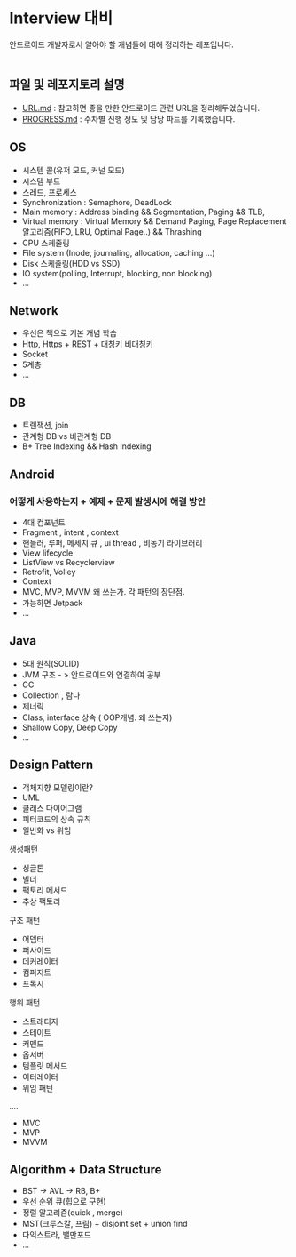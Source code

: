 # Interview 대비 
안드로이드 개발자로서 알아야 할 개념들에 대해 정리하는 레포입니다.
<br/>
<br/>

## 파일 및 레포지토리 설명
- [URL.md](https://github.com/HaeUlNam/Android-Developer-Interview/blob/master/URL.md) : 참고하면 좋을 만한 안드로이드 관련 URL을 정리해두었습니다.
- [PROGRESS.md](https://github.com/HaeUlNam/Android-Developer-Interview/blob/master/PROGRESS.md) : 주차별 진행 정도 및 담당 파트를 기록했습니다.

## OS
- 시스템 콜(유저 모드, 커널 모드)
- 시스템 부트
- 스레드, 프로세스
- Synchronization : Semaphore, DeadLock
- Main memory : Address binding && Segmentation, Paging && TLB, 
- Virtual memory : Virtual Memory && Demand Paging, Page Replacement 알고리즘(FIFO, LRU, Optimal Page..) && Thrashing
- CPU 스케줄링
- File system (Inode, journaling, allocation, caching ...) 
- Disk 스케줄링(HDD vs SSD)
- IO system(polling, Interrupt, blocking, non blocking)
- ...

## Network
- 우선은 책으로 기본 개념 학습
- Http, Https + REST + 대칭키 비대칭키
- Socket
- 5계층
- ... 

## DB
- 트랜잭션, join
- 관계형 DB vs 비관계형 DB 
- B+ Tree Indexing && Hash Indexing

## Android
### 어떻게 사용하는지 + 예제 + 문제 발생시에 해결 방안
- 4대 컴포넌트
- Fragment , intent , context
- 핸들러, 루퍼, 메세지 큐 , ui thread , 비동기 라이브러리
- View lifecycle
- ListView vs Recyclerview
- Retrofit, Volley
- Context
- MVC, MVP, MVVM 왜 쓰는가. 각 패턴의 장단점.
- 가능하면 Jetpack
- ...

## Java
- 5대 원칙(SOLID)
- JVM 구조 - > 안드로이드와 연결하여 공부
- GC
- Collection , 람다
- 제너릭
- Class, interface 상속 ( OOP개념. 왜 쓰는지)
- Shallow Copy, Deep Copy
- ...

## Design Pattern
- 객체지향 모델링이란?
- UML
- 클래스 다이어그램
- 피터코드의 상속 규칙
- 일반화 vs 위임

생성패턴 
- 싱글톤
- 빌더
- 팩토리 메서드
- 추상 팩토리

구조 패턴
- 어뎁터
- 퍼사이드
- 데커레이터
- 컴퍼지트
- 프록시

행위 패턴
- 스트래티지
- 스테이트
- 커맨드
- 옵서버
- 템플릿 메서드
- 이터레이터
- 위임 패턴

....
- MVC
- MVP
- MVVM

## Algorithm + Data Structure
- BST -> AVL -> RB, B+
- 우선 순위 큐(힙으로 구현)
- 정렬 알고리즘(quick , merge)
- MST(크루스칼, 프림) + disjoint set + union find
- 다익스트라, 밸만포드
- ...
